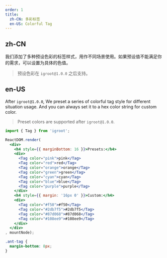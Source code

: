 ```yaml
---
order: 1
title:
  zh-CN: 多彩标签
  en-US: Colorful Tag
---
```


## zh-CN

我们添加了多种预设色彩的标签样式，用作不同场景使用。如果预设值不能满足你的需求，可以设置为具体的色值。

> 预设色彩在 `igroot@1.0.0` 之后支持。

## en-US

After `igroot@1.0.0`, We preset a series of colorful tag style for different situation usage.
And you can always set it to a hex color string for custom color.

> Preset colors are supported after `igroot@1.0.0`.

````jsx
import { Tag } from 'igroot';

ReactDOM.render(
  <div>
    <h4 style={{ marginBottom: 16 }}>Presets:</h4>
    <div>
      <Tag color="pink">pink</Tag>
      <Tag color="red">red</Tag>
      <Tag color="orange">orange</Tag>
      <Tag color="green">green</Tag>
      <Tag color="cyan">cyan</Tag>
      <Tag color="blue">blue</Tag>
      <Tag color="purple">purple</Tag>
    </div>
    <h4 style={{ margin: '16px 0' }}>Custom:</h4>
    <div>
      <Tag color="#f50">#f50</Tag>
      <Tag color="#2db7f5">#2db7f5</Tag>
      <Tag color="#87d068">#87d068</Tag>
      <Tag color="#108ee9">#108ee9</Tag>
    </div>
  </div>
, mountNode);
````

````css
.ant-tag {
  margin-bottom: 8px;
}
````
